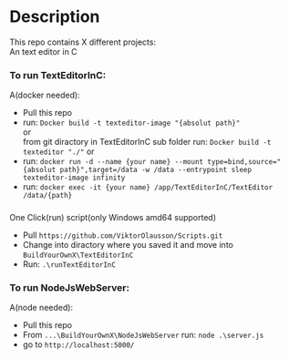 # Description
This repo contains X different projects:<br/>
An text editor in C

### To run TextEditorInC:
A(docker needed):<br/>
  - Pull this repo
  - run: `Docker build -t texteditor-image "{absolut path}"` <br/> or <br/> from git diractory in TextEditorInC sub folder run: `Docker build -t texteditor "./"` or<br/> 
  - run: `docker run -d --name {your name} --mount type=bind,source="{absolut path}",target=/data -w /data --entrypoint sleep texteditor-image infinity`
  - run: `docker exec -it {your name} /app/TextEditorInC/TextEditor /data/{path}`<br/>
###
One Click(run) script(only Windows amd64 supported)
  - Pull `https://github.com/ViktorOlausson/Scripts.git`
  - Change into diractory where you saved it and move into `BuildYourOwnX\TextEditorInC`
  - Run: `.\runTextEditorInC`

### To run NodeJsWebServer:
A(node needed):<br/>
  - Pull this repo
  - From `...\BuildYourOwnX\NodeJsWebServer` run: `node .\server.js`
  - go to `http://localhost:5000/`